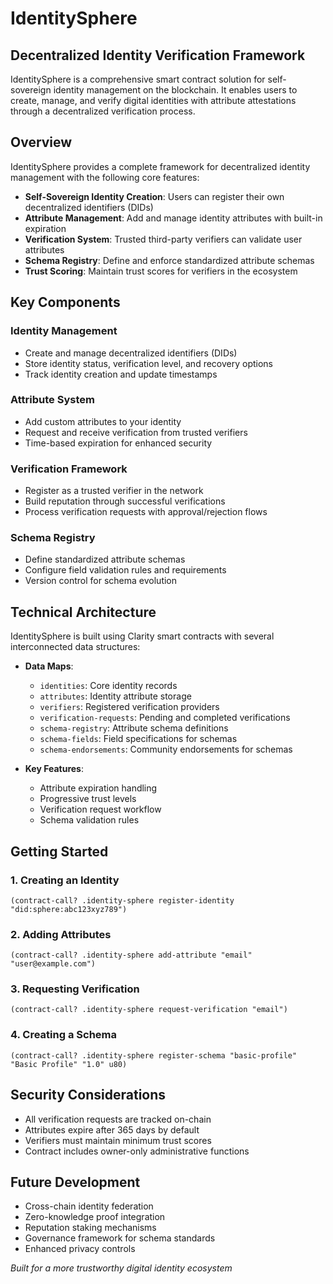 # IdentitySphere

## Decentralized Identity Verification Framework

IdentitySphere is a comprehensive smart contract solution for self-sovereign identity management on the blockchain. It enables users to create, manage, and verify digital identities with attribute attestations through a decentralized verification process.

## Overview

IdentitySphere provides a complete framework for decentralized identity management with the following core features:

- **Self-Sovereign Identity Creation**: Users can register their own decentralized identifiers (DIDs)
- **Attribute Management**: Add and manage identity attributes with built-in expiration
- **Verification System**: Trusted third-party verifiers can validate user attributes
- **Schema Registry**: Define and enforce standardized attribute schemas
- **Trust Scoring**: Maintain trust scores for verifiers in the ecosystem

## Key Components

### Identity Management
- Create and manage decentralized identifiers (DIDs)
- Store identity status, verification level, and recovery options
- Track identity creation and update timestamps

### Attribute System
- Add custom attributes to your identity
- Request and receive verification from trusted verifiers
- Time-based expiration for enhanced security

### Verification Framework
- Register as a trusted verifier in the network
- Build reputation through successful verifications
- Process verification requests with approval/rejection flows

### Schema Registry
- Define standardized attribute schemas
- Configure field validation rules and requirements
- Version control for schema evolution

## Technical Architecture

IdentitySphere is built using Clarity smart contracts with several interconnected data structures:

- **Data Maps**:
  - `identities`: Core identity records
  - `attributes`: Identity attribute storage
  - `verifiers`: Registered verification providers
  - `verification-requests`: Pending and completed verifications
  - `schema-registry`: Attribute schema definitions
  - `schema-fields`: Field specifications for schemas
  - `schema-endorsements`: Community endorsements for schemas

- **Key Features**:
  - Attribute expiration handling
  - Progressive trust levels
  - Verification request workflow
  - Schema validation rules

## Getting Started

### 1. Creating an Identity

```clarity
(contract-call? .identity-sphere register-identity "did:sphere:abc123xyz789")
```

### 2. Adding Attributes

```clarity
(contract-call? .identity-sphere add-attribute "email" "user@example.com")
```

### 3. Requesting Verification

```clarity
(contract-call? .identity-sphere request-verification "email")
```

### 4. Creating a Schema

```clarity
(contract-call? .identity-sphere register-schema "basic-profile" "Basic Profile" "1.0" u80)
```

## Security Considerations

- All verification requests are tracked on-chain
- Attributes expire after 365 days by default
- Verifiers must maintain minimum trust scores
- Contract includes owner-only administrative functions

## Future Development

- Cross-chain identity federation
- Zero-knowledge proof integration
- Reputation staking mechanisms
- Governance framework for schema standards
- Enhanced privacy controls

*Built for a more trustworthy digital identity ecosystem*
